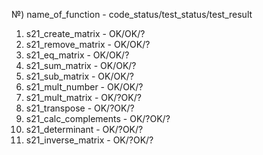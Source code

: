 №) name_of_function - code_status/test_status/test_result

1) s21_create_matrix - OK/OK/?
2) s21_remove_matrix - OK/OK/?
3) s21_eq_matrix - OK/OK/?
4) s21_sum_matrix - OK/OK/?
5) s21_sub_matrix - OK/OK/?
6) s21_mult_number - OK/OK/?
7) s21_mult_matrix - OK/?OK/?
8) s21_transpose - OK/?OK/?
9) s21_calc_complements - OK/?OK/?
10) s21_determinant - OK/?OK/?
11) s21_inverse_matrix - OK/?OK/?
